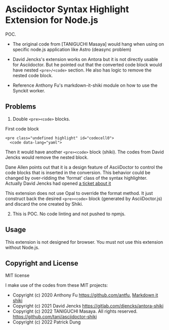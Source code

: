 # Asciidoctor Syntax Highlight Extension for Node.js

POC.

- The original code from [TANIGUCHI Masaya]
would hang when using on specific node.js application like Astro (deasync problem)

- David Jencks's extension works on Antora but it is not directly usable for Asciidoctor.
  But he pointed out that the converted code block would have nested ```<pre>/<code>``` section.
  He also has logic to remove the nested code block.

- Reference Anthony Fu's markdown-it-shiki module on how to use the Synckit worker.

## Problems

1. Double ```<pre><code>``` blocks.

First code block

```
<pre class="undefined highlight" id="codecell0">
  <code data-lang="yaml">
```

Then it would have another ```<pre><code>``` block (shiki).
The codes from David Jencks would remove the nested block.

Dane Allen points out that it is a design feature of AsciiDoctor
to control the code blocks that is inserted in the conversion.
This behavior could be changed by over-ridding the 'format' class of the syntax highlighter.
Actually David Jencks had opened [a ticket about it](https://github.com/asciidoctor/asciidoctor.js/issues/1220)

This extension does not use Opal to override the format method.
It just construct back the desired ```<pre><code>``` block (generated by AsciiDoctor.js) 
and discard the one created by Shiki.

2. This is POC. No code linting and not pushed to npmjs.

## Usage

This extension is not designed for browser.
You must not use this extension without Node.js.

## Copyright and License

MIT license

I make use of the codes from these MIT projects:

- Copyright (c) 2020 Anthony Fu <https://github.com/antfu>, [Markdown it shiki](https://github.com/antfu/markdown-it-shiki)
- Copyright (c) 2021 David Jencks <https://gitlab.com/djencks/antora-shiki>
- Copyright (c) 2022 TANIGUCHI Masaya. All rights reserved. <https://github.com/tani/asciidoctor-shiki>
- Copyright (c) 2022 Patrick Dung
